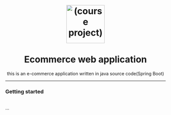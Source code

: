 <h1 align="center">
<br>
  <img src="https://res.cloudinary.com/dec25/image/upload/v1659378554/Artboard_1_copy_1_cbpaw9.png" alt="(course project)" width="120">
<br>
<br>
Ecommerce web application
</h1>

<p align="center">this is an e-commerce application written in java source code(Spring Boot)
</p>
<hr />
</h1>
<h3>Getting started</h3>
<br/>
...

